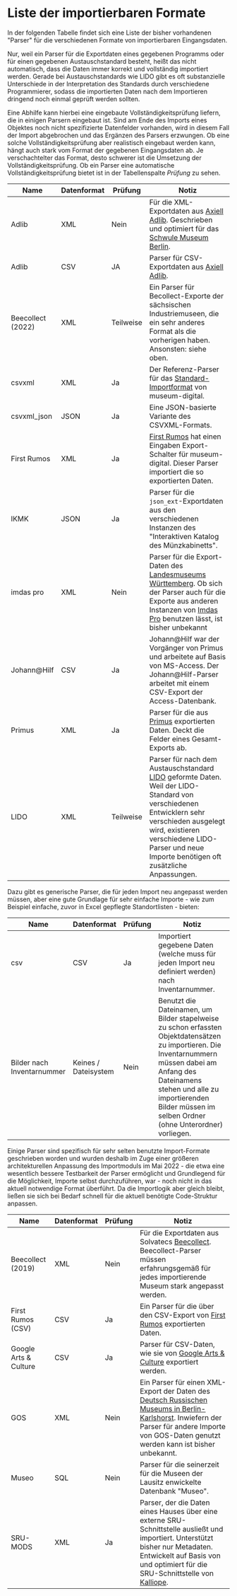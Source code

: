 # Liste der importierbaren Formate

In der folgenden Tabelle findet sich eine Liste der bisher vorhandenen "Parser" für die verschiedenen Formate von importierbaren Eingangsdaten.

Nur, weil ein Parser für die Exportdaten eines gegebenen Programms oder für einen gegebenen Austauschstandard besteht, heißt das nicht automatisch, dass die Daten immer korrekt und vollständig importiert werden. Gerade bei Austauschstandards wie LIDO gibt es oft substanzielle Unterschiede in der Interpretation des Standards durch verschiedene Programmierer, sodass die importierten Daten nach dem Importieren dringend noch einmal geprüft werden sollten.

Eine Abhilfe kann hierbei eine eingebaute Vollständigkeitsprüfung liefern, die in einigen Parsern eingebaut ist. Sind am Ende des Imports eines Objektes noch nicht spezifizierte Datenfelder vorhanden, wird in diesem Fall der Import abgebrochen und das Ergänzen des Parsers erzwungen. Ob eine solche Vollständigkeitsprüfung aber realistisch eingebaut werden kann, hängt auch stark vom Format der gegebenen Eingangsdaten ab. Je verschachtelter das Format, desto schwerer ist die Umsetzung der Vollständigkeitsprüfung. Ob ein Parser eine automatische Vollständigkeitsprüfung bietet ist in der Tabellenspalte _Prüfung_ zu sehen.

| Name                  | Datenformat | Prüfung   | Notiz     |
|-----------------------|-------------|-----------|-----------|
| Adlib                 | XML         | Nein      | Für die XML-Exportdaten aus [Axiell Adlib](https://www.axiell.com/de/loesungen/produkt/adlib/). Geschrieben und optimiert für das [Schwule Museum Berlin](https://www.schwulesmuseum.de/). |
| Adlib                 | CSV         | JA        | Parser für CSV-Exportdaten aus [Axiell Adlib](https://www.axiell.com/de/loesungen/produkt/adlib/).                  |
| Beecollect (2022)     | XML         | Teilweise | Ein Parser für Becollect-Exporte der sächsischen Industriemuseen, die ein sehr anderes Format als die vorherigen haben. Ansonsten: siehe oben. |
| csvxml                | XML         | Ja        | Der Referenz-Parser für das [Standard-Importformat](./CSVXML.md) von museum-digital. |
| csvxml_json           | JSON        | Ja        | Eine JSON-basierte Variante des CSVXML-Formats. |
| First Rumos           | XML         | Ja        | [First Rumos](https://www.firstrumos.de) hat einen Eingaben Export-Schalter für museum-digital. Dieser Parser importiert die so exportierten Daten. |
| IKMK                  | JSON        | Ja        | Parser für die `json_ext`-Exportdaten aus den verschiedenen Instanzen des "Interaktiven Katalog des Münzkabinetts". |
| imdas pro             | XML         | Nein      | Parser für die Export-Daten des [Landesmuseums Württemberg](https://www.landesmuseum-stuttgart.de/). Ob sich der Parser auch für die Exporte aus anderen Instanzen von [Imdas Pro](https://www.joanneum.at/digital/produkteloesungen/imdas-pro-archivis-pro) benutzen lässt, ist bisher unbekannt |
| Johann@Hilf           | CSV         | Ja        | Johann@Hilf war der Vorgänger von Primus und arbeitete auf Basis von MS-Access. Der Johann@Hilf-Parser arbeitet mit einem CSV-Export der Access-Datenbank. |
| Primus                | XML         | Ja        | Parser für die aus [Primus](https://www.landesstelle.de/service/primus/) exportierten Daten. Deckt die Felder eines Gesamt-Exports ab. |
| LIDO                  | XML         | Teilweise | Parser für nach dem Austauschstandard [LIDO](https://cidoc.mini.icom.museum/working-groups/lido/lido-overview/about-lido/) geformte Daten. Weil der LIDO-Standard von verschiedenen Entwicklern sehr verschieden ausgelegt wird, existieren verschiedene LIDO-Parser und neue Importe benötigen oft zusätzliche Anpassungen. |

Dazu gibt es generische Parser, die für jeden Import neu angepasst werden müssen, aber eine gute Grundlage für sehr einfache Importe - wie zum Beispiel einfache, zuvor in Excel gepflegte Standortlisten - bieten:

| Name                       | Datenformat          | Prüfung | Notiz                                                                                                                                 |
|----------------------------|----------------------|---------|-------------------------------------------------------------------------------------------------------------------------------------|
| csv                        | CSV                  | Ja      | Importiert gegebene Daten (welche muss für jeden Import neu definiert werden) nach Inventarnummer.                                                                                                                       |
| Bilder nach Inventarnummer | Keines / Dateisystem | Nein    | Benutzt die Dateinamen, um Bilder stapelweise zu schon erfassten Objektdatensätzen zu importieren. Die Inventarnummern müssen dabei am Anfang des Dateinamens stehen und alle zu importierenden Bilder müssen im selben Ordner (ohne Unterordner) vorliegen. |

Einige Parser sind spezifisch für sehr selten benutzte Import-Formate geschrieben worden und wurden deshalb im Zuge einer größeren architekturellen Anpassung des Importmoduls im Mai 2022 - die etwa eine wesentlich bessere Testbarkeit der Parser ermöglicht und Grundlegend für die Möglichkeit, Importe selbst durchzuführen, war - noch nicht in das aktuell notwendige Format überführt. Da die Importlogik aber gleich bleibt, ließen sie sich bei Bedarf schnell für die aktuell benötigte Code-Struktur anpassen.

| Name                  | Datenformat | Prüfung   | Notiz     |
|-----------------------|-------------|-----------|-----------|
| Beecollect (2019)     | XML         | Nein      | Für die Exportdaten aus Solvatecs [Beecollect](http://www.solvatec.com/index.php?id=21). Beecollect-Parser müssen erfahrungsgemäß für jedes importierende Museum stark angepasst werden. |
| First Rumos (CSV)     | CSV         | Ja        | Ein Parser für die über den CSV-Export von [First Rumos](https://www.firstrumos.de) exportierten Daten. |
| Google Arts & Culture | CSV         | Ja        | Parser für CSV-Daten, wie sie von [Google Arts & Culture](https://artsandculture.google.com/) exportiert werden. |
| GOS                   | XML         | Nein      | Ein Parser für einen XML-Export der Daten des [Deutsch Russischen Museums in Berlin-Karlshorst](https://www.museum-karlshorst.de/). Inwiefern der Parser für andere Importe von GOS-Daten genutzt werden kann ist bisher unbekannt. |
| Museo                 | SQL         | Nein      | Parser für die seinerzeit für die Museen der Lausitz enwickelte Datenbank "Museo". |
| SRU-MODS              | XML         | Ja        | Parser, der die Daten eines Hauses über eine externe SRU-Schnittstelle ausließt und importiert. Unterstützt bisher nur Metadaten. Entwickelt auf Basis von und optimiert für die SRU-Schnittstelle von [Kalliope](https://kalliope-verbund.info/). |

